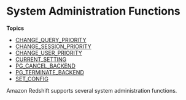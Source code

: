 # System Administration Functions<a name="r_System_administration_functions"></a>

**Topics**
+ [CHANGE\_QUERY\_PRIORITY](r_CHANGE_QUERY_PRIORITY.md)
+ [CHANGE\_SESSION\_PRIORITY](r_CHANGE_SESSION_PRIORITY.md)
+ [CHANGE\_USER\_PRIORITY](r_CHANGE_USER_PRIORITY.md)
+ [CURRENT\_SETTING](r_CURRENT_SETTING.md)
+ [PG\_CANCEL\_BACKEND](PG_CANCEL_BACKEND.md)
+ [PG\_TERMINATE\_BACKEND](PG_TERMINATE_BACKEND.md)
+ [SET\_CONFIG](r_SET_CONFIG.md)

Amazon Redshift supports several system administration functions\.